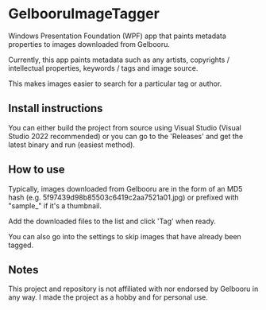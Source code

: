 # GelbooruImageTagger
Windows Presentation Foundation (WPF) app that paints metadata properties to images downloaded from Gelbooru.

Currently, this app paints metadata such as any artists, copyrights / intellectual properties, keywords / tags and image source.

This makes images easier to search for a particular tag or author.

## Install instructions

You can either build the project from source using Visual Studio (Visual Studio 2022 recommended) or you can go to the 'Releases' and get the latest binary and run (easiest method).

## How to use

Typically, images downloaded from Gelbooru are in the form of an MD5 hash (e.g. 5f97439d98b85503c6419c2aa7521a01.jpg) or prefixed with "sample_" if it's a thumbnail.

Add the downloaded files to the list and click 'Tag' when ready.

You can also go into the settings to skip images that have already been tagged.

## Notes

This project and repository is not affiliated with nor endorsed by Gelbooru in any way. I made the project as a hobby and for personal use.
